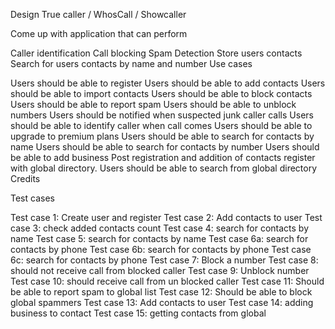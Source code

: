 Design True caller / WhosCall / Showcaller
 
Come up with application that can perform

Caller identification
Call blocking
Spam Detection
Store users contacts
Search for users contacts by name and number
Use cases

Users should be able to register
Users should be able to add contacts
Users should be able to import contacts
Users should be able to block contacts
Users should be able to report spam
Users should be able to unblock numbers
Users should be notified when suspected junk caller calls
Users should be able to identify caller when call comes
Users should be able to upgrade to premium plans
Users should be able to search for contacts by name
Users should be able to search for contacts by number
Users should be able to add business
Post registration and addition of contacts register with global directory.
Users should be able to search from global directory
Credits


Test cases

Test case 1: Create user and register
Test case 2: Add contacts to user
Test case 3: check added contacts count
Test case 4: search for contacts by name
Test case 5: search for contacts by name
Test case 6a: search for contacts by phone
Test case 6b: search for contacts by phone
Test case 6c: search for contacts by phone
Test case 7: Block a number
Test case 8: should not receive call from blocked caller
Test case 9: Unblock number
Test case 10: should receive call from un blocked caller
Test case 11: Should be able to report spam to global list
Test case 12: Should be able to block global spammers
Test case 13: Add contacts to user
Test case 14: adding business to contact
Test case 15: getting contacts from global